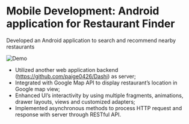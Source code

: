 # Mobile Development: Android application for Restaurant Finder

Developed an Android application to search and recommend nearby restaurants

![Demo](/app/src/main/res/drawable/demo.gif)

 * Utilized another web application backend (https://github.com/paige0426/Dashi) as server;
 * Integrated with Google Map API to display restaurant’s location in Google map view;
 * Enhanced UI’s interactivity by using multiple fragments, animations, drawer layouts, views and customized adapters;
 * Implemented asynchronous methods to process HTTP request and response with server through RESTful API.